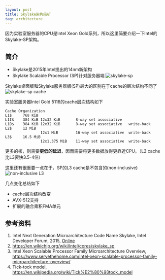 ```yaml
---
layout: post
title: Skylake架构简析
tag: architecture
---
```


因为实验室服务器的CPU是Intel Xeon Gold系列，所以这里简要介绍一下Intel的Skylake-SP架构。

<!--more-->

## 简介
* Skylake是2015年Intel提出的14nm新架构
* Skylake Scalable Processor (SP)针对服务器端
![skylake-sp](https://www.servethehome.com/wp-content/uploads/2017/07/Intel-Skylake-SP-Microarchitecture-Core-Cache-AVX.jpg)

Skylake桌面版和Skylake服务器版(SP)最大的区别在于cache的层次结构不同了
![skylake-sp cache](https://www.servethehome.com/wp-content/uploads/2017/07/Intel-Skylake-SP-Microarchitecture-Major-L2-and-L3-Cache-Changes.jpg)

实验室服务器Intel Gold 5118的cache层次结构如下
```
Cache Organization 
L1$     768 KiB 
L1I$    384 KiB 12x32 KiB       8-way set associative    
L1D$    384 KiB 12x32 KiB       8-way set associative   write-back
L2$     12 MiB  
                12x1 MiB        16-way set associative  write-back
L3$     16.5 MiB        
                12x1.375 MiB    11-way set associative  write-back
```

更多的核，则需要**更低的延迟**，因而需要将更多数据放得更靠近CPU。（L2 cache比L3要快3.5-4倍）

这里还有很重要一点在于，SP的L3 cache是不包含的(non-inclusive)
![non-inclusive L3](https://www.servethehome.com/wp-content/uploads/2017/07/Intel-Skylake-SP-Microarchitecture-L3-Cache-Inclusive-v-Non-Inclusive.jpg)

几点变化总结如下
* cache层次结构改变
* AVX-512支持
* 扩展的融合乘积FMA单元

## 参考资料
1. Intel Next Generation Microarchitecture Code Name Skylake, Intel Developer Forum, 2015, [Online](https://en.wikichip.org/w/images/8/8f/Technology_Insight_Intel%E2%80%99s_Next_Generation_Microarchitecture_Code_Name_Skylake.pdf)
2. <https://en.wikichip.org/wiki/intel/cores/skylake_sp>
3. Intel Xeon Scalable Processor Family Microarchitecture Overview, <https://www.servethehome.com/intel-xeon-scalable-processor-family-microarchitecture-overview/>
4. Tick-tock model, <https://en.wikipedia.org/wiki/Tick%E2%80%93tock_model>